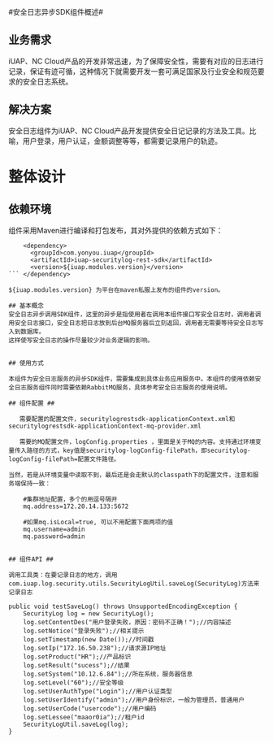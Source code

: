 #安全日志异步SDK组件概述#


## 业务需求 ##

iUAP、NC Cloud产品的开发非常迅速，为了保障安全性，需要有对应的日志进行记录，保证有迹可循，这种情况下就需要开发一套可满足国家及行业安全和规范要求的安全日志系统。

## 解决方案
安全日志组件为iUAP、NC Cloud产品开发提供安全日记记录的方法及工具。比喻，用户登录，用户认证，金额调整等等，都需要记录用户的轨迹。


# 整体设计 #

## 依赖环境 ##

组件采用Maven进行编译和打包发布，其对外提供的依赖方式如下：
```
	<dependency>
	  <groupId>com.yonyou.iuap</groupId>
	  <artifactId>iuap-securitylog-rest-sdk</artifactId>
	  <version>${iuap.modules.version}</version>
```	</dependency>

${iuap.modules.version} 为平台在maven私服上发布的组件的version。

## 基本概念
安全日志异步调用SDK组件，这里的异步是指使用者在调用本组件接口写安全日志时，调用者调用安全日志接口，安全日志把日志放到后台MQ服务器后立刻返回，调用者无需要等待安全日志写入到数据库。
这样使写安全日志的操作尽量较少对业务逻辑的影响。


## 使用方式

本组件为安全日志服务的异步SDK组件，需要集成到具体业务应用服务中。本组件的使用依赖安全日志服务组件同时需要依赖RabbitMQ服务，具体参考安全日志服务的使用说明。

## 组件配置 ##

   需要配置的配置文件，securitylogrestsdk-applicationContext.xml和securitylogrestsdk-applicationContext-mq-provider.xml

   需要的MQ配置文件，logConfig.properties ，里面是关于MQ的内容。支持通过环境变量传入路径的方式，key值是securitylog-logConfig-filePath，即securitylog-logConfig-filePath=配置文件路径。

当然，若是从环境变量中读取不到，最后还是会走默认的classpath下的配置文件，注意和服务端保持一致：

    #集群地址配置，多个的用逗号隔开
    mq.address=172.20.14.133:5672

    #如果mq.isLocal=true, 可以不用配置下面两项的值
    mq.username=admin
    mq.password=admin


## 组件API ##

调用工具类：在要记录日志的地方，调用com.iuap.log.security.utils.SecurityLogUtil.saveLog(SecurityLog)方法来记录日志
```
	public void testSaveLog() throws UnsupportedEncodingException {
		SecurityLog log = new SecurityLog();
		log.setContentDes("用户登录失败，原因：密码不正确！");//内容描述
		log.setNotice("登录失败");//相关提示
		log.setTimestamp(new Date());//时间戳
		log.setIp("172.16.50.238");//请求源IP地址
		log.setProduct("HR");//产品标识
		log.setResult("sucess");//结果
		log.setSystem("10.12.6.84");//所在系统，服务器信息
		log.setLevel("60");//安全等级
		log.setUserAuthType("Login");//用户认证类型
		log.setUserIdentify("admin");//用户身份标识，一般为管理员，普通用户
		log.setUserCode("usercode");//用户编码
		log.setLessee("maaor0ia");//租户id
		SecurityLogUtil.saveLog(log);
	}
```
